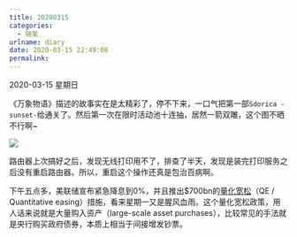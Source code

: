 ```yaml
---
title: 20200315
categories:
  - 随笔
urlname: diary
date: 2020-03-15 22:49:08
permalink:
---
```

2020-03-15 星期日

《万象物语》描述的故事实在是太精彩了，停不下来，一口气把第一部`Sdorica -sunset-`给通关了。然后第一次在限时活动池十连抽，居然一箭双雕，这个图不晒不行啊~

![](https://raw.githubusercontent.com/oscarcx123/hexo_resource/master/img/Screenshot_20200316_sdorica.jpg)

路由器上次搞好之后，发现无线打印用不了，排查了半天，发现是装完打印服务之后没有重启路由器。所以，重启这个操作还真是包治百病啊。

下午五点多，美联储宣布紧急降息到0%，并且推出$700bn的[量化宽松](https://en.wikipedia.org/wiki/Quantitative_easing)（QE / Quantitative easing）措施，看来星期一又是腥风血雨。这个量化宽松政策，用人话来说就是大量购入资产（large-scale asset purchases），比较常见的手法就是央行购买政府债券，本质上相当于间接增发钞票。